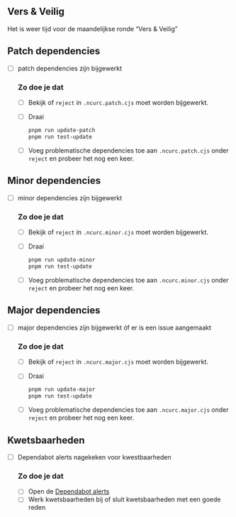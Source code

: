 ## Vers & Veilig

Het is weer tijd voor de maandelijkse ronde “Vers & Veilig”

## Patch dependencies

- [ ] patch dependencies zijn bijgewerkt

  ### Zo doe je dat

  - [ ] Bekijk of `reject` in `.ncurc.patch.cjs` moet worden bijgewerkt.
  - [ ] Draai

    ```sh
    pnpm run update-patch
    pnpm run test-update
    ```

  - [ ] Voeg problematische dependencies toe aan `.ncurc.patch.cjs` onder `reject` en probeer het nog een keer.

## Minor dependencies

- [ ] minor dependencies zijn bijgewerkt

  ### Zo doe je dat

  - [ ] Bekijk of `reject` in `.ncurc.minor.cjs` moet worden bijgewerkt.
  - [ ] Draai

    ```sh
    pnpm run update-minor
    pnpm run test-update
    ```

  - [ ] Voeg problematische dependencies toe aan `.ncurc.minor.cjs` onder `reject` en probeer het nog een keer.

## Major dependencies

- [ ] major dependencies zijn bijgewerkt óf er is een issue aangemaakt

  ### Zo doe je dat

  - [ ] Bekijk of `reject` in `.ncurc.major.cjs` moet worden bijgewerkt.
  - [ ] Draai

    ```sh
    pnpm run update-major
    pnpm run test-update
    ```

  - [ ] Voeg problematische dependencies toe aan `.ncurc.major.cjs` onder `reject` en probeer het nog een keer.

## Kwetsbaarheden

- [ ] Dependabot alerts nagekeken voor kwestbaarheden

  ### Zo doe je dat

  - [ ] Open de [Dependabot alerts](../security/dependabot)
  - [ ] Werk kwetsbaarheden bij of sluit kwetsbaarheden met een goede reden
